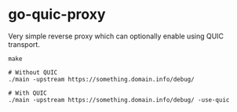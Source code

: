go-quic-proxy
=============


Very simple reverse proxy which can optionally enable using QUIC transport.

```shell
make

# Without QUIC
./main -upstream https://something.domain.info/debug/

# With QUIC
./main -upstream https://something.domain.info/debug/ -use-quic
```
